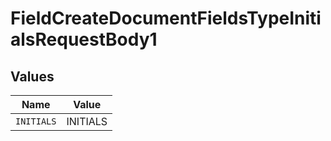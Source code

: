 # FieldCreateDocumentFieldsTypeInitialsRequestBody1


## Values

| Name       | Value      |
| ---------- | ---------- |
| `INITIALS` | INITIALS   |